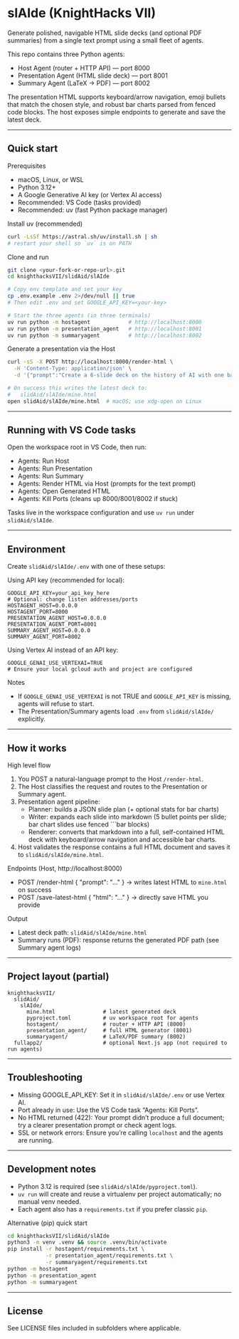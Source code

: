 # slAIde (KnightHacks VII)

Generate polished, navigable HTML slide decks (and optional PDF summaries) from a single text prompt using a small fleet of agents.

This repo contains three Python agents:

- Host Agent (router + HTTP API) — port 8000
- Presentation Agent (HTML slide deck) — port 8001
- Summary Agent (LaTeX → PDF) — port 8002

The presentation HTML supports keyboard/arrow navigation, emoji bullets that match the chosen style, and robust bar charts parsed from fenced code blocks. The host exposes simple endpoints to generate and save the latest deck.

---

## Quick start

Prerequisites

- macOS, Linux, or WSL
- Python 3.12+
- A Google Generative AI key (or Vertex AI access)
- Recommended: VS Code (tasks provided)
- Recommended: uv (fast Python package manager)

Install uv (recommended)

```bash
curl -LsSf https://astral.sh/uv/install.sh | sh
# restart your shell so `uv` is on PATH
```

Clone and run

```bash
git clone <your-fork-or-repo-url>.git
cd knighthacksVII/slidAid/slAIde

# Copy env template and set your key
cp .env.example .env 2>/dev/null || true
# Then edit .env and set GOOGLE_API_KEY=<your-key>

# Start the three agents (in three terminals)
uv run python -m hostagent            # http://localhost:8000
uv run python -m presentation_agent   # http://localhost:8001
uv run python -m summaryagent         # http://localhost:8002
```

Generate a presentation via the Host

```bash
curl -sS -X POST http://localhost:8000/render-html \
  -H 'Content-Type: application/json' \
  -d '{"prompt":"Create a 6-slide deck on the history of AI with one bar chart of major research milestones by decade."}'

# On success this writes the latest deck to:
#   slidAid/slAIde/mine.html
open slidAid/slAIde/mine.html  # macOS; use xdg-open on Linux
```

---

## Running with VS Code tasks

Open the workspace root in VS Code, then run:

- Agents: Run Host
- Agents: Run Presentation
- Agents: Run Summary
- Agents: Render HTML via Host (prompts for the text prompt)
- Agents: Open Generated HTML
- Agents: Kill Ports (cleans up 8000/8001/8002 if stuck)

Tasks live in the workspace configuration and use `uv run` under `slidAid/slAIde`.

---

## Environment

Create `slidAid/slAIde/.env` with one of these setups:

Using API key (recommended for local):

```dotenv
GOOGLE_API_KEY=your_api_key_here
# Optional: change listen addresses/ports
HOSTAGENT_HOST=0.0.0.0
HOSTAGENT_PORT=8000
PRESENTATION_AGENT_HOST=0.0.0.0
PRESENTATION_AGENT_PORT=8001
SUMMARY_AGENT_HOST=0.0.0.0
SUMMARY_AGENT_PORT=8002
```

Using Vertex AI instead of an API key:

```dotenv
GOOGLE_GENAI_USE_VERTEXAI=TRUE
# Ensure your local gcloud auth and project are configured
```

Notes

- If `GOOGLE_GENAI_USE_VERTEXAI` is not TRUE and `GOOGLE_API_KEY` is missing, agents will refuse to start.
- The Presentation/Summary agents load `.env` from `slidAid/slAIde/` explicitly.

---

## How it works

High level flow

1. You POST a natural-language prompt to the Host `/render-html`.
2. The Host classifies the request and routes to the Presentation or Summary agent.
3. Presentation agent pipeline:
   - Planner: builds a JSON slide plan (+ optional stats for bar charts)
   - Writer: expands each slide into markdown (5 bullet points per slide; bar chart slides use fenced ```bar blocks)
   - Renderer: converts that markdown into a full, self-contained HTML deck with keyboard/arrow navigation and accessible bar charts.
4. Host validates the response contains a full HTML document and saves it to `slidAid/slAIde/mine.html`.

Endpoints (Host, http://localhost:8000)

- POST /render-html { "prompt": "..." } → writes latest HTML to `mine.html` on success
- POST /save-latest-html { "html": "<!DOCTYPE html>..." } → directly save HTML you provide

Output

- Latest deck path: `slidAid/slAIde/mine.html`
- Summary runs (PDF): response returns the generated PDF path (see Summary agent logs)

---

## Project layout (partial)

```
knighthacksVII/
  slidAid/
    slAIde/
      mine.html               # latest generated deck
      pyproject.toml          # uv workspace root for agents
      hostagent/              # router + HTTP API (8000)
      presentation_agent/     # full HTML generator (8001)
      summaryagent/           # LaTeX/PDF summary (8002)
  fullapp2/                   # optional Next.js app (not required to run agents)
```

---

## Troubleshooting

- Missing GOOGLE_API_KEY: Set it in `slidAid/slAIde/.env` or use Vertex AI.
- Port already in use: Use the VS Code task “Agents: Kill Ports”.
- No HTML returned (422): Your prompt didn’t produce a full document; try a clearer presentation prompt or check agent logs.
- SSL or network errors: Ensure you’re calling `localhost` and the agents are running.

---

## Development notes

- Python 3.12 is required (see `slidAid/slAIde/pyproject.toml`).
- `uv run` will create and reuse a virtualenv per project automatically; no manual venv needed.
- Each agent also has a `requirements.txt` if you prefer classic `pip`.

Alternative (pip) quick start

```bash
cd knighthacksVII/slidAid/slAIde
python3 -m venv .venv && source .venv/bin/activate
pip install -r hostagent/requirements.txt \
            -r presentation_agent/requirements.txt \
            -r summaryagent/requirements.txt
python -m hostagent
python -m presentation_agent
python -m summaryagent
```

---

## License

See LICENSE files included in subfolders where applicable.
